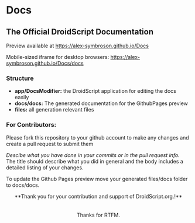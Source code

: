 # Docs

## The Official DroidScript Documentation

Preview available at https://alex-symbroson.github.io/Docs

Mobile-sized iframe for desktop browsers: https://alex-symbroson.github.io/Docs/docs

### Structure

- **app/DocsModifier:** the DroidScript application for editing the docs easily
- **docs/docs:** The generated documentation for the GithubPages preview
- **files:** all generation relevant files

### For Contributors:

Please fork this repository to your github account to make any changes and create a pull request to submit them

_Descibe what you have done in your commits or in the pull request info._<br>
The title should describe what you did in general and the body includes a detailed listing of your changes.

To update the Github Pages preview move your generated files/docs folder to docs/docs.

<center>**Thank you for your contribution and support of DroidScript.org.!**
<br><br><br>
Thanks for RTFM.</center>
